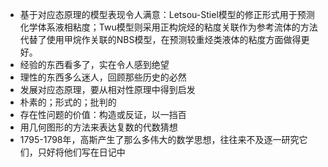 - 基于对应态原理的模型表现令人满意：Letsou-Stiel模型的修正形式用于预测化学体系液相粘度；Twu模型则采用正构烷烃的粘度关联作为参考流体的方法代替了使用甲烷作关联的NBS模型，在预测较重烃类液体的粘度方面做得更好。
- 经验的东西看多了，实在令人感到绝望
- 理性的东西多么迷人，回顾那些历史的必然
- 发展对应态原理，要从相对性原理中得到启发
- 朴素的；形式的；批判的
- 存在性问题的价值：构造或反证，以一挡百
- 用几何图形的方法来表达复数的代数猜想
- 1795-1798年，高斯产生了那么多伟大的数学思想，往往来不及逐一研究它们，只好将他们写在日记中